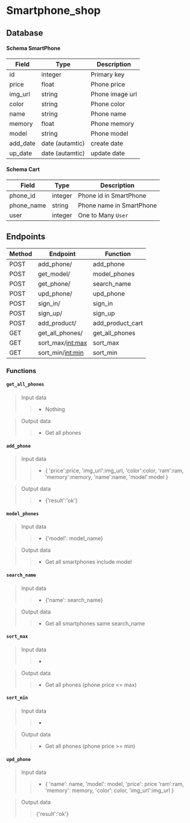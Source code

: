 # Smartphone_shop


## Database

#### Schema SmartPhone

| Field | Type | Description |
|-------|------|-------------|
| id | integer | Primary key |
| price | float | Phone price |
| img_url | string | Phone image url |
| color | string | Phone color |
| name | string | Phone name |
| memory | float | Phone memory |
| model | string | Phone model |
| add_date | date (autamtic) | create date |
| up_date | date (autamtic) | update date |


#### Schema Cart

| Field | Type | Description |
| ------|------|-------------|
| phone_id | integer | Phone id in SmartPhone |
| phone_name | string | Phone name in SmartPhone |
| user | integer | One to Many `User` |




## Endpoints

| Method | Endpoint | Function |
|--------|----------|----------|
| POST | add_phone/ | add_phone |
| POST | get_model/ | model_phones |
| POST | get_phone/ | search_name |
| POST | upd_phone/ | upd_phone |
| POST | sign_in/ | sign_in |
| POST | sign_up/ | sign_up |
| POST | add_product/ | add_product_cart |
| GET | get_all_phones/ | get_all_phones |
| GET | sort_max/<int:max> | sort_max |
| GET | sort_min/<int:min> | sort_min |


### Functions

#### `get_all_phones`
>Input data
>> - Nothing

>Output data
>> - Get all phones


#### `add_phone`
> Input data
>> - {
        'price':price,
        'img_url':img_url,
        'color':color,
        'ram':ram,
        'memory':memory,
        'name':name,
       'model':model
        }

> Output data 
>> - {'result':'ok'}


#### `model_phones`
>Input data
>> - {'model': model_name}

>Output data
>> - Get all smartphones include model 


#### `search_name`
>Input data
>> - {'name': search_name}

>Output data
>> - Get all smartphones same search_name


#### `sort_max`
>Input data
>> - <int : max>

> Output data
>> - Get all phones (phone price <= max)


#### `sort_min`
>Input data
>> - <int : min>

> Output data
>> - Get all phones (phone price >= min)


#### `upd_phone`
>Input data
>> - {
        'name': name,
        'model': model,
        'price': price
        'ram':ram,
        'memory': memory,
        'color': color,
        'img_url':img_url
}

> Output data
>> {'result':'ok'}